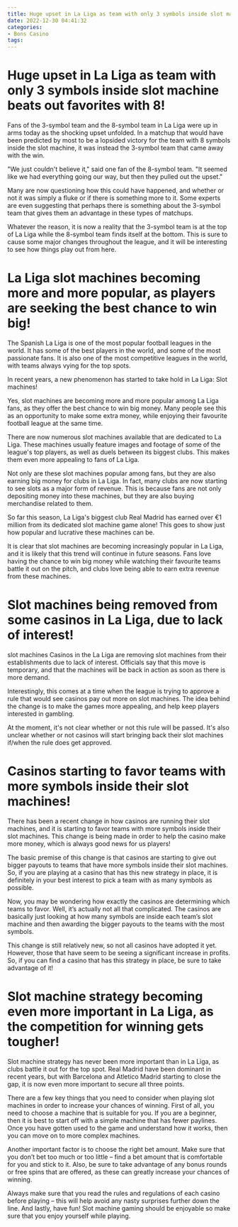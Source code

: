 ```yaml
---
title: Huge upset in La Liga as team with only 3 symbols inside slot machine beats out favorites with 8!
date: 2022-12-30 04:41:32
categories:
- Bons Casino
tags:
---
```



#  Huge upset in La Liga as team with only 3 symbols inside slot machine beats out favorites with 8!

Fans of the 3-symbol team and the 8-symbol team in La Liga were up in arms today as the shocking upset unfolded. In a matchup that would have been predicted by most to be a lopsided victory for the team with 8 symbols inside the slot machine, it was instead the 3-symbol team that came away with the win.

"We just couldn't believe it," said one fan of the 8-symbol team. "It seemed like we had everything going our way, but then they pulled out the upset."

Many are now questioning how this could have happened, and whether or not it was simply a fluke or if there is something more to it. Some experts are even suggesting that perhaps there is something about the 3-symbol team that gives them an advantage in these types of matchups.

Whatever the reason, it is now a reality that the 3-symbol team is at the top of La Liga while the 8-symbol team finds itself at the bottom. This is sure to cause some major changes throughout the league, and it will be interesting to see how things play out from here.

#  La Liga slot machines becoming more and more popular, as players are seeking the best chance to win big!

The Spanish La Liga is one of the most popular football leagues in the world. It has some of the best players in the world, and some of the most passionate fans. It is also one of the most competitive leagues in the world, with teams always vying for the top spots.

In recent years, a new phenomenon has started to take hold in La Liga: Slot machines!

Yes, slot machines are becoming more and more popular among La Liga fans, as they offer the best chance to win big money. Many people see this as an opportunity to make some extra money, while enjoying their favourite football league at the same time.

There are now numerous slot machines available that are dedicated to La Liga. These machines usually feature images and footage of some of the league's top players, as well as duels between its biggest clubs. This makes them even more appealing to fans of La Liga.

Not only are these slot machines popular among fans, but they are also earning big money for clubs in La Liga. In fact, many clubs are now starting to see slots as a major form of revenue. This is because fans are not only depositing money into these machines, but they are also buying merchandise related to them.

So far this season, La Liga's biggest club Real Madrid has earned over €1 million from its dedicated slot machine game alone! This goes to show just how popular and lucrative these machines can be.

It is clear that slot machines are becoming increasingly popular in La Liga, and it is likely that this trend will continue in future seasons. Fans love having the chance to win big money while watching their favourite teams battle it out on the pitch, and clubs love being able to earn extra revenue from these machines.

#  Slot machines being removed from some casinos in La Liga, due to lack of interest!

slot machines
Casinos in the La Liga are removing slot machines from their establishments due to lack of interest. Officials say that this move is temporary, and that the machines will be back in action as soon as there is more demand.

Interestingly, this comes at a time when the league is trying to approve a rule that would see casinos pay out more on slot machines. The idea behind the change is to make the games more appealing, and help keep players interested in gambling.

At the moment, it's not clear whether or not this rule will be passed. It's also unclear whether or not casinos will start bringing back their slot machines if/when the rule does get approved.

#  Casinos starting to favor teams with more symbols inside their slot machines!

There has been a recent change in how casinos are running their slot machines, and it is starting to favor teams with more symbols inside their slot machines. This change is being made in order to help the casino make more money, which is always good news for us players!

The basic premise of this change is that casinos are starting to give out bigger payouts to teams that have more symbols inside their slot machines. So, if you are playing at a casino that has this new strategy in place, it is definitely in your best interest to pick a team with as many symbols as possible.

Now, you may be wondering how exactly the casinos are determining which teams to favor. Well, it’s actually not all that complicated. The casinos are basically just looking at how many symbols are inside each team’s slot machine and then awarding the bigger payouts to the teams with the most symbols.

This change is still relatively new, so not all casinos have adopted it yet. However, those that have seem to be seeing a significant increase in profits. So, if you can find a casino that has this strategy in place, be sure to take advantage of it!

#  Slot machine strategy becoming even more important in La Liga, as the competition for winning gets tougher!

Slot machine strategy has never been more important than in La Liga, as clubs battle it out for the top spot. Real Madrid have been dominant in recent years, but with Barcelona and Atletico Madrid starting to close the gap, it is now even more important to secure all three points.

There are a few key things that you need to consider when playing slot machines in order to increase your chances of winning. First of all, you need to choose a machine that is suitable for you. If you are a beginner, then it is best to start off with a simple machine that has fewer paylines. Once you have gotten used to the game and understand how it works, then you can move on to more complex machines.

Another important factor is to choose the right bet amount. Make sure that you don’t bet too much or too little – find a bet amount that is comfortable for you and stick to it. Also, be sure to take advantage of any bonus rounds or free spins that are offered, as these can greatly increase your chances of winning.

Always make sure that you read the rules and regulations of each casino before playing – this will help avoid any nasty surprises further down the line. And lastly, have fun! Slot machine gaming should be enjoyable so make sure that you enjoy yourself while playing.